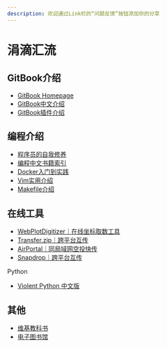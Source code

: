 ```yaml
---
description: 欢迎通过Link栏的“问题反馈”按钮添加你的分享
---
```


# 涓滴汇流

## GitBook介绍

* [GitBook Homepage](https://docs.gitbook.com)
* [GitBook中文介绍](https://chrisniael.gitbooks.io/gitbook-documentation/content/index.html)
* [GitBook插件介绍](https://www.bookstack.cn/read/gitbook-use/README.md)



## 编程介绍

* [程序员的自我修养](https://leohxj.gitbooks.io/a-programmer-prepares/content/index.html)
* [编程中文书籍](https://github.com/EbookFoundation/free-programming-books/blob/main/books/free-programming-books-zh.md)[索引](https://github.com/EbookFoundation/free-programming-books/blob/main/books/free-programming-books-zh.md)
* [Docker入门到实践](https://yeasy.gitbook.io/docker\_practice/)
* [Vim实用介绍](https://github.com/dofy/learn-vim/blob/master/zh-CN/README.md)
* [Makefile介绍](https://github.com/seisman/how-to-write-makefile)



## 在线工具

* [WebPlotDigitizer｜在线坐标取数工具](https://apps.automeris.io/wpd/index.zh\_CN.html)
* [Transfer.zip｜跨平台互传](https://transfer.zip)
* [AirPortal｜同局域网空投快传](https://snapdrop.net)
* [Snapdrop｜跨平台互传](https://snapdrop.net/)





Python

* [Violent Python 中文版](https://wizardforcel.gitbooks.io/violent-python/content/index.html)



## 其他

* [维基教科书](https://en.wikibooks.org/wiki/Main\_Page)
* [电子图书馆](https://zh.zlibrary-global.se)



